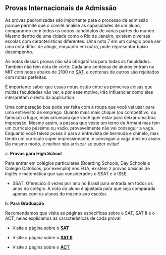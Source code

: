 ##  Provas Internacionais de Admissão

As provas padronizadas são importante para o processo de admissão porque permite que o comitê analise as capacidades de um aluno, comparando com todos os outros candidatos de várias partes do mundo. Mesmo dentro de uma cidade como o Rio de Janeiro, existem diversas escolas com características diferentes.  Uma nota 7 em um colégio pode ser uma nota difícil de atingir, enquanto em outra, pode representar baixo desempenho.

As notas dessas provas não são obrigatórias para todas as faculdades.  Também não tem nota de corte. Cada ano centenas de alunos entram no MIT com notas abaixo de 2100 no [SAT](http://www.qilabs.org/guias/application/provas/sat), e centenas de outros são rejeitados com notas perfeitas.
 
É importante saber que essas notas estão entre as primeiras coisas que mutias faculdades vão ver, e por esse motivo, irão influenciar como eles interpretam o resto da application.
 
Uma comparação boa pode ser feita com a roupa que você vai usar para uma entrevisto de emprego.  Quanto mais mais chique (ou competitivo, ou famoso) o lugar, mais arrumada que você quer estar para deixar uma boa impressão. Mesmo assim, a pessoa que veste um terno de Armani mas tem um currículo péssimo ou vazio, provavelmente não vai conseguir a vaga.  Enquanto você talvez possa ir para a entrevista de bermuda e chinelo, mas tendo um currículo super impressionante, e conseguir a vaga mesmo assim. Do mesmo modo, é melhor não arriscar se puder evitar!

a.     **Provas para  High School**

Para entrar em colégios particulares (Boarding Schools, Day Schools e Colegio Católicos, por exemplo) nos EUA, existem 2 provas básicas de inglês e matemática que sao considerados o SSAT e o ISEE.

- SSAT: Oferecido 4 vezes por ano no Brasil para entrada em todos os anos do colégio. A nota do aluno é ajustada para que seja comparada apenas com os alunos do mesmo ano escolar.

b.     **Para Graduação**

Recomendamos que visite as páginas específicas sobre o SAT, SAT II e o ACT, nelas explicamos as características de cada prova!

- Visite a página sobre o [**SAT**](http://www.qilabs.org/guias/application/provas/sat)

- Visite a página sobre o [**SAT II**](http://www.qilabs.org/guias/application/provas/sat2)
 
- Visite a página sobre o  [**ACT**](http://www.qilabs.org/guias/application/provas/act)
